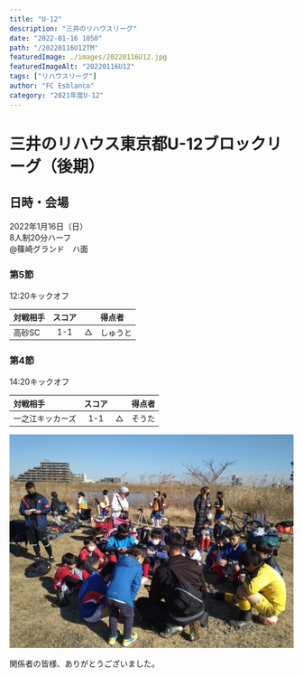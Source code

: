 ```yaml
---
title: "U-12"
description: "三井のリハウスリーグ"
date: "2022-01-16 1050"
path: "/20220116U12TM"
featuredImage: ./images/20220116U12.jpg
featuredImageAlt: "20220116U12"
tags: ["リハウスリーグ"]
author: "FC Esblanco"
category: "2021年度U-12"
---
```


# 三井のリハウス東京都U-12ブロックリーグ（後期）

## 日時・会場

2022年1月16日（日）<br>
8人制20分ハーフ<br>
@篠崎グランド　ハ面

### 第5節

12:20キックオフ

| 対戦相手| スコア |   | 得点者  |
|:----|:------:|:-:|:--------|
| 高砂SC | 1-1 | △ |しゅうと|

### 第4節

14:20キックオフ

| 対戦相手| スコア |   | 得点者  |
|:----|:------:|:-:|:--------|
| 一之江キッカーズ | 1-1 | △ |そうた|



![20220116U12](./images/20220116U12B.jpg "U12TM")


関係者の皆様、ありがとうございました。